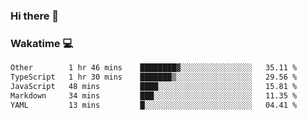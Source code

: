 ### Hi there 👋

<!--
**kikyou14/kikyou14** is a ✨ _special_ ✨ repository because its `README.md` (this file) appears on your GitHub profile.

Here are some ideas to get you started:

- 🔭 I’m currently working on ...
- 🌱 I’m currently learning ...
- 👯 I’m looking to collaborate on ...
- 🤔 I’m looking for help with ...
- 💬 Ask me about ...
- 📫 How to reach me: ...
- 😄 Pronouns: ...
- ⚡ Fun fact: ...
-->

### Wakatime 💻

<!--START_SECTION:waka-->

```txt
Other        1 hr 46 mins    ████████▓░░░░░░░░░░░░░░░░   35.11 %
TypeScript   1 hr 30 mins    ███████▒░░░░░░░░░░░░░░░░░   29.56 %
JavaScript   48 mins         ████░░░░░░░░░░░░░░░░░░░░░   15.81 %
Markdown     34 mins         ███░░░░░░░░░░░░░░░░░░░░░░   11.35 %
YAML         13 mins         █░░░░░░░░░░░░░░░░░░░░░░░░   04.41 %
```

<!--END_SECTION:waka-->